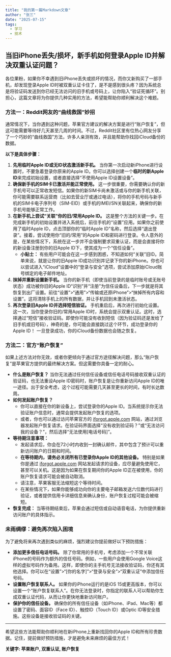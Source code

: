 ```yaml
---
title: "我的第一篇Markdown文章"
author: "张三"
date: "2025-07-15"
tags:
  - 学习
  - 技术
---
```



## 当旧iPhone丢失/损坏，新手机如何登录Apple ID并解决双重认证问题？

各位果粉，如果你不幸遇到旧iPhone丢失或损坏的情况，而你又新购买了一部手机，却发现登录Apple ID时被双重认证卡住了，是不是感到很头疼？因为系统总是将验证码发送到你已经无法访问的旧手机或号码上，让你陷入“验证死循环”。别担心，这篇文章将为你提供几种实用的方法，希望能帮助你顺利解决这个难题。

### 方法一：Reddit网友的“曲线救国”妙招

通常情况下，当你遇到这种问题，苹果官方建议的解决方案是进行“账户恢复”，但这可能需要等待好几天甚至几周的时间。不过，Reddit社区里有位热心网友分享了一个巧妙的“曲线救国”方法，许多人亲测有效，并且能帮助你找回iCloud备份的数据。

**以下是具体步骤：**

1.  **先用临时Apple ID或无ID状态激活新手机。** 当你第一次启动新iPhone进行设置时，不要急着登录你原来的Apple ID。你可以选择创建一个**临时的新Apple ID**来完成初始设置，或者直接选择“不使用Apple ID设置设备”。
2.  **确保新手机的SIM卡已激活并能正常使用。** 这一步很重要，你需要确认你的新手机号可以正常收发短信。如果你的新SIM卡尚未激活或与你的新手机关联，你可能需要联系运营商（比如去营业厅或通过电话），将你的手机号码与新手机的SIM卡电子序列号（SIM-EID）或手机的IMEI/SN关联起来，确保你的新手机号能够正常工作。
3.  **在新手机上尝试“关联”你的旧/常用Apple ID。** 这是整个方法的关键一步。在完成新手机的初始设置并进入系统后，前往手机的“设置”应用。如果你之前使用了临时Apple ID，点击顶部你的“临时Apple ID”名称，然后选择“退出登录”。接着，尝试使用你“旧的/常用”的Apple ID和密码进行登录。令人意外的是，在某些情况下，系统在这一步并不会强制要求双重认证，而是会直接将你的新设备注册到你的旧Apple ID下，使其成为一个“信任设备”。
    -   **小贴士：** 有些用户可能会在这一步感到困惑，不知道如何“关联”旧ID。简单来说，就是让你的旧Apple ID成功识别并记录下你的新iPhone。你也可以尝试进入“iCloud”设置中的“登录与安全”选项，尝试添加原始iCloud账号绑定的电子邮件地址。
4.  **抹掉并重新设置新手机。** 当你的新手机（即使当前登录的是临时账号或无账号状态）成功被你旧的Apple ID“识别”并“注册”为信任设备后，下一步就是将其恢复到出厂设置。前往“设置”>“通用”>“传输或还原iPhone”>“抹掉所有内容和设置”。这将清除手机上的所有数据，并让手机回到未激活状态。
5.  **再次登录旧Apple ID并选择短信验证。** 手机重启后，再次进行初始化设置。这一次，当你登录你旧的/常用Apple ID时，系统会提示双重认证。这时，选择通过“短信”接收验证码。即使你可能没有收到短信（因为验证码还是发给了旧手机或旧号码），神奇的是，你可能会直接跳过这个环节，成功登录你的Apple ID！ 一旦登录成功，你的iCloud备份数据也会随之恢复。

### 方法二：官方“账户恢复”

如果上述方法对你无效，或者你更倾向于通过官方途径解决问题，那么“账户恢复”是苹果官方提供的最终解决方案。但这需要你具备一定的耐心。

-   **什么是账户恢复？** 当你无法通过任何信任设备或信任电话号码接收双重认证的验证码，也无法重设Apple ID密码时，账户恢复是让你重新访问Apple ID的唯一途径。出于安全考虑，这个过程可能需要几天甚至更长的时间，有时长达数周。
-   **如何发起账户恢复？**
    -   你可以直接在你的新设备上，尝试登录你的Apple ID。当系统提示你无法验证账户信息时，通常会提供发起账户恢复的选项。
    -   或者，你也可以通过访问苹果官方的 [iforgot.apple.com](https://iforgot.apple.com/) 网站，通过浏览器发起账户恢复请求。在验证码界面选择“没有收到验证码？”或“无法访问我的设备？”，然后选择“无法使用[电话号码]”。
-   **等待期注意事项：**
    -   发起请求后，你会在72小时内收到一封确认邮件，其中包含了预计可以重新访问账户的日期和时间。
    -   **在等待期内，请务必关闭所有已登录你Apple ID的其他设备。** 特别是如果你是通过 [iforgot.apple.com](https://iforgot.apple.com/) 网站发起请求的设备，应尽量避免使用它，甚至可以关机。这是因为如果在恢复期间你的Apple ID正在被使用，你的账户恢复请求可能会被自动取消。
    -   请注意，苹果客服无法缩短这个等待时间。
    -   在某些情况下，如果你能够成功向你的主要电子邮箱发送六位数代码进行验证，或者提供信用卡详细信息来确认身份，账户恢复过程可能会被缩短。
-   **恢复完成：** 当等待期结束后，苹果会通过短信或自动语音电话，为你提供重新访问账户的具体指示。

### 未雨绸缪：避免再次陷入困境

为了避免将来再次遇到类似的麻烦，强烈建议你提前做好以下预防措施：

-   **添加更多信任电话号码。** 除了你常用的手机号，考虑添加一个不常关联iPhone的号码作为额外的信任号码。例如，一些用户会使用Google Voice这样的虚拟号码作为备用。这样，即使你的主手机号无法接收验证码，你还有其他选择。你可以在“设置”>“[你的名字]”>“登录与安全”>“双重认证”中添加信任号码。
-   **设置账户恢复联系人。** 如果你的iPhone运行的是iOS 15或更高版本，你可以设置一个“账户恢复联系人”。在你无法登录时，你指定的联系人可以帮助你生成双重认证代码，从而让你更快地重新访问账户。
-   **保护你的信任设备。** 确保你的所有信任设备（如iPhone、iPad、Mac等）都设置了密码、面容ID（Face ID）、触控ID（Touch ID）或Optic ID等安全措施。这些设备是接收验证码的关键。

----------

希望这些方法能帮助你顺利地在新iPhone上重新找回你的Apple ID和所有珍贵数据。记住，提前做好预防措施，才是避免未来麻烦的最佳方式！

**关键字: 苹果账户, 双重认证, 账户恢复**